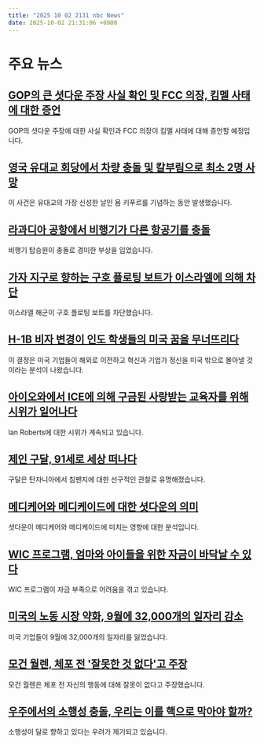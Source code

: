 ```yaml
---
title: "2025 10 02 2131 nbc News"
date: 2025-10-02 21:31:06 +0900
---
```


# 주요 뉴스 

## [GOP의 큰 셧다운 주장 사실 확인 및 FCC 의장, 킴멜 사태에 대한 증언](https://www.nbcnews.com/news/us-news/fact-checking-gops-big-shutdown-claim-fcc-chair-testify-kimmel-saga-mo-rcna235088)  
GOP의 셧다운 주장에 대한 사실 확인과 FCC 의장이 킴멜 사태에 대해 증언할 예정입니다.  
## [영국 유대교 회당에서 차량 충돌 및 칼부림으로 최소 2명 사망](https://www.nbcnews.com/world/united-kingdom/manchester-synagogue-stabbing-car-ramming-synagogue-police-rcna235117)  
이 사건은 유대교의 가장 신성한 날인 욤 키푸르를 기념하는 동안 발생했습니다.  
## [라과디아 공항에서 비행기가 다른 항공기를 충돌](https://www.nbcnews.com/news/us-news/plane-taxiing-laguardia-airport-clipped-another-jet-ground-rcna235092)  
비행기 탑승원이 충돌로 경미한 부상을 입었습니다.  
## [가자 지구로 향하는 구호 플로팅 보트가 이스라엘에 의해 차단](https://www.nbcnews.com/world/gaza/activists-say-israeli-navy-intercepted-nine-boats-aid-flotilla-headed-rcna235080)  
이스라엘 해군이 구호 플로팅 보트를 차단했습니다.  
## [H-1B 비자 변경이 인도 학생들의 미국 꿈을 무너뜨리다](https://www.nbcnews.com/world/asia/h1-b-visa-fee-crushes-american-dream-indian-students-rcna234640)  
이 결정은 미국 기업들이 해외로 이전하고 혁신과 기업가 정신을 미국 밖으로 몰아낼 것이라는 분석이 나왔습니다.  
## [아이오와에서 ICE에 의해 구금된 사랑받는 교육자를 위해 시위가 일어나다](https://www.nbcnews.com/news/us-news/des-moines-iowa-superintendent-ian-roberts-ice-detained-rcna234470)  
Ian Roberts에 대한 시위가 계속되고 있습니다.  
## [제인 구달, 91세로 세상 떠나다](https://www.nbcnews.com/news/obituaries/dr-jane-goodall-legendary-animal-rights-advocate-dies-91-rcna235001)  
구달은 탄자니아에서 침팬지에 대한 선구적인 관찰로 유명해졌습니다.  
## [메디케어와 메디케이드에 대한 셧다운의 의미](https://www.nbcnews.com/health/health-care/government-shutdown-medicare-medicaid-health-programs-rcna235052)  
셧다운이 메디케어와 메디케이드에 미치는 영향에 대한 분석입니다.  
## [WIC 프로그램, 엄마와 아이들을 위한 자금이 바닥날 수 있다](https://www.nbcnews.com/health/health-news/shutdown-affects-wic-program-moms-kids-rcna234975)  
WIC 프로그램이 자금 부족으로 어려움을 겪고 있습니다.  
## [미국의 노동 시장 약화, 9월에 32,000개의 일자리 감소](https://www.nbcnews.com/business/economy/companies-adp-lost-32000-jobs-rcna234880)  
미국 기업들이 9월에 32,000개의 일자리를 잃었습니다.  
## [모건 월렌, 체포 전 '잘못한 것 없다'고 주장](https://www.nbcnews.com/pop-culture/celebrity/morgan-wallen-police-video-chair-throwing-rooftop-bar-rcna234967)  
모건 월렌은 체포 전 자신의 행동에 대해 잘못이 없다고 주장했습니다.  
## [우주에서의 소행성 충돌, 우리는 이를 핵으로 막아야 할까?](https://www.nbcnews.com/science/space/asteroid-moon-collision-nuke-rcna233992)  
소행성이 달로 향하고 있다는 우려가 제기되고 있습니다.